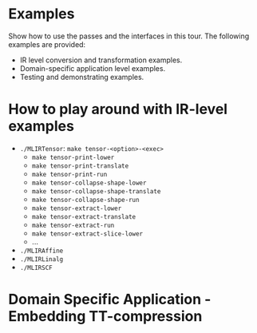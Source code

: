 # Examples
Show how to use the passes and the interfaces in this tour. The following examples are provided:

- IR level conversion and transformation examples.
- Domain-specific application level examples.
- Testing and demonstrating examples.

# How to play around with IR-level examples
- `./MLIRTensor`: `make tensor-<option>-<exec>`
	- `make tensor-print-lower`
	- `make tensor-print-translate`
	- `make tensor-print-run`
	- `make tensor-collapse-shape-lower`
	- `make tensor-collapse-shape-translate`
	- `make tensor-collapse-shape-run`
	- `make tensor-extract-lower`
	- `make tensor-extract-translate`
	- `make tensor-extract-run`
	- `make tensor-extract-slice-lower`
	- ...
- `./MLIRAffine`
- `./MLIRLinalg`
- `./MLIRSCF`

# Domain Specific Application - Embedding TT-compression




